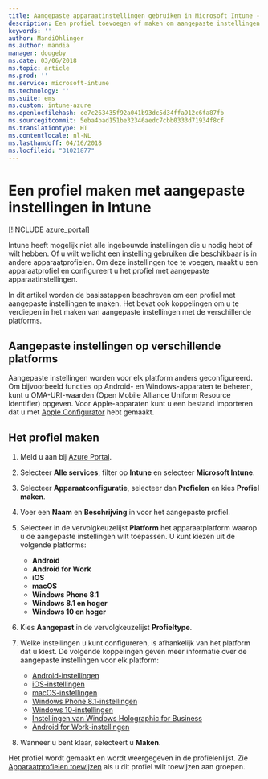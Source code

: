 ```yaml
---
title: Aangepaste apparaatinstellingen gebruiken in Microsoft Intune - Azure | Microsoft Docs
description: Een profiel toevoegen of maken om aangepaste instellingen te gebruiken voor Windows-, Android en iOS-apparaten met Microsoft Intune
keywords: ''
author: MandiOhlinger
ms.author: mandia
manager: dougeby
ms.date: 03/06/2018
ms.topic: article
ms.prod: ''
ms.service: microsoft-intune
ms.technology: ''
ms.suite: ems
ms.custom: intune-azure
ms.openlocfilehash: ce7c263435f92a041b93dc5d34ffa912c6fa87fb
ms.sourcegitcommit: 5eba4bad151be32346aedc7cbb0333d71934f8cf
ms.translationtype: HT
ms.contentlocale: nl-NL
ms.lasthandoff: 04/16/2018
ms.locfileid: "31021877"
---
```

# <a name="create-a-profile-with-custom-settings-in-intune"></a>Een profiel maken met aangepaste instellingen in Intune

[!INCLUDE [azure_portal](./includes/azure_portal.md)]

Intune heeft mogelijk niet alle ingebouwde instellingen die u nodig hebt of wilt hebben. Of u wilt wellicht een instelling gebruiken die beschikbaar is in andere apparaatprofielen. Om deze instellingen toe te voegen, maakt u een apparaatprofiel en configureert u het profiel met aangepaste apparaatinstellingen.

In dit artikel worden de basisstappen beschreven om een profiel met aangepaste instellingen te maken. Het bevat ook koppelingen om u te verdiepen in het maken van aangepaste instellingen met de verschillende platforms.

## <a name="custom-settings-on-different-platforms"></a>Aangepaste instellingen op verschillende platforms
Aangepaste instellingen worden voor elk platform anders geconfigureerd. Om bijvoorbeeld functies op Android- en Windows-apparaten te beheren, kunt u OMA-URI-waarden (Open Mobile Alliance Uniform Resource Identifier) opgeven. Voor Apple-apparaten kunt u een bestand importeren dat u met [Apple Configurator](https://itunes.apple.com/us/app/apple-configurator-2/id1037126344?mt=12) hebt gemaakt.

## <a name="create-the-profile"></a>Het profiel maken

1. Meld u aan bij [Azure Portal](https://portal.azure.com).
2. Selecteer **Alle services**, filter op **Intune** en selecteer **Microsoft Intune**.
3. Selecteer **Apparaatconfiguratie**, selecteer dan **Profielen** en kies **Profiel maken**.
4. Voer een **Naam** en **Beschrijving** in voor het aangepaste profiel.
5. Selecteer in de vervolgkeuzelijst **Platform** het apparaatplatform waarop u de aangepaste instellingen wilt toepassen. U kunt kiezen uit de volgende platforms:

    - **Android**
    - **Android for Work**
    - **iOS**
    - **macOS**
    - **Windows Phone 8.1**
    - **Windows 8.1 en hoger**
    - **Windows 10 en hoger**

6. Kies **Aangepast** in de vervolgkeuzelijst **Profieltype**.
7. Welke instellingen u kunt configureren, is afhankelijk van het platform dat u kiest. De volgende koppelingen geven meer informatie over de aangepaste instellingen voor elk platform:

    - [Android-instellingen](custom-settings-android.md)
    - [iOS-instellingen](custom-settings-ios.md)
    - [macOS-instellingen](custom-settings-macos.md)
    - [Windows Phone 8.1-instellingen](custom-settings-windows-phone-8-1.md)
    - [Windows 10-instellingen](custom-settings-windows-10.md)
    - [Instellingen van Windows Holographic for Business](custom-settings-windows-holographic.md)
    - [Android for Work-instellingen](custom-settings-android-for-work.md)

8. Wanneer u bent klaar, selecteert u **Maken**.

Het profiel wordt gemaakt en wordt weergegeven in de profielenlijst. Zie [Apparaatprofielen toewijzen](device-profile-assign.md) als u dit profiel wilt toewijzen aan groepen.
